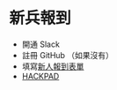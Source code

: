 # 新兵報到

* 開通 Slack
* 註冊 GitHub （如果沒有）
* 填寫[新人報到表單](https://goo.gl/tJlokw)
* [HACKPAD](https://hackpad.com/)
<!-- * 申請公司 Google 帳號
* Google Calendar 邀請
* 繳交證件／銀行存摺影本給行政主管 -->
